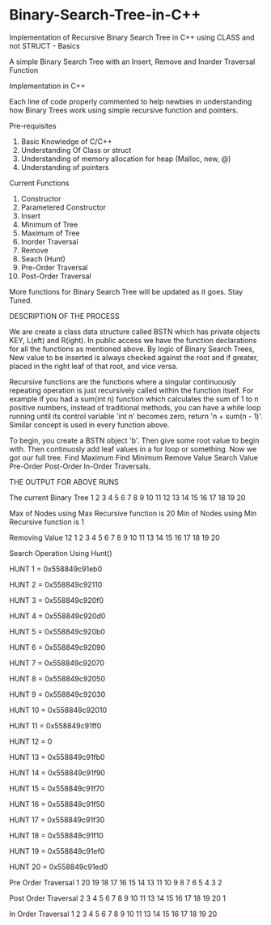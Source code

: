 # Binary-Search-Tree-in-C++
Implementation of Recursive Binary Search Tree in C++ using CLASS and not STRUCT - Basics

A simple Binary Search Tree with an Insert, Remove and Inorder Traversal Function

Implementation in C++

Each line of code properly commented to help newbies in understanding how Binary Trees work using simple recursive function and pointers.

Pre-requisites
1. Basic Knowledge of C/C++
2. Understanding Of Class or struct
3. Understanding of memory allocation for heap (Malloc, new, @)
4. Understanding of pointers

Current Functions
1. Constructor
2. Parametered Constructor
3. Insert
4. Minimum of Tree
5. Maximum of Tree
6. Inorder Traversal
7. Remove
8. Seach (Hunt)
9. Pre-Order Traversal
10. Post-Order Traversal

More functions for Binary Search Tree will be updated as it goes. Stay Tuned.

DESCRIPTION OF THE PROCESS

We are create a class data structure called BSTN which has private objects KEY, L(eft) and R(ight). In public access we have the function declarations for all the functions as mentioned above. By logic of Binary Search Trees, New value to be inserted is always checked against the root and if greater, placed in the right leaf of that root, and vice versa.

Recursive functions are the functions where a singular continuously repeating operation is just recursively called within the function itself. For example if you had a sum(int n) function which calculates the sum of 1 to n positive numbers, instead of traditional methods, you can have a while loop running until its control variable 'int n' becomes zero, return 'n + sum(n - 1)'. Similar concept is used in every function above.

To begin, you create a BSTN object 'b'.
Then give some root value to begin with.
Then continuosly add leaf values in a for loop or something.
Now we got our full tree.
Find Maximum 
Find Minimum
Remove Value
Search Value
Pre-Order
Post-Order
In-Order Traversals. 


THE OUTPUT FOR ABOVE RUNS

The current Binary Tree
1 2 3 4 5 6 7 8 9 10 11 12 13 14 15 16 17 18 19 20 

Max of Nodes using Max Recursive function is 20
Min of Nodes using Min Recursive function is 1

Removing Value 12
1 2 3 4 5 6 7 8 9 10 11 13 14 15 16 17 18 19 20 

Search Operation Using Hunt()

 HUNT 1 = 0x558849c91eb0
 
 HUNT 2 = 0x558849c92110
 
 HUNT 3 = 0x558849c920f0
 
 HUNT 4 = 0x558849c920d0
 
 HUNT 5 = 0x558849c920b0
 
 HUNT 6 = 0x558849c92090
 
 HUNT 7 = 0x558849c92070
 
 HUNT 8 = 0x558849c92050
 
 HUNT 9 = 0x558849c92030
 
 HUNT 10 = 0x558849c92010
 
 HUNT 11 = 0x558849c91ff0
 
 HUNT 12 = 0
 
 HUNT 13 = 0x558849c91fb0
 
 HUNT 14 = 0x558849c91f90
 
 HUNT 15 = 0x558849c91f70
 
 HUNT 16 = 0x558849c91f50
 
 HUNT 17 = 0x558849c91f30
 
 HUNT 18 = 0x558849c91f10
 
 HUNT 19 = 0x558849c91ef0
 
 HUNT 20 = 0x558849c91ed0

Pre Order Traversal
1 20 19 18 17 16 15 14 13 11 10 9 8 7 6 5 4 3 2 

Post Order Traversal
2 3 4 5 6 7 8 9 10 11 13 14 15 16 17 18 19 20 1 

In Order Traversal
1 2 3 4 5 6 7 8 9 10 11 13 14 15 16 17 18 19 20 
